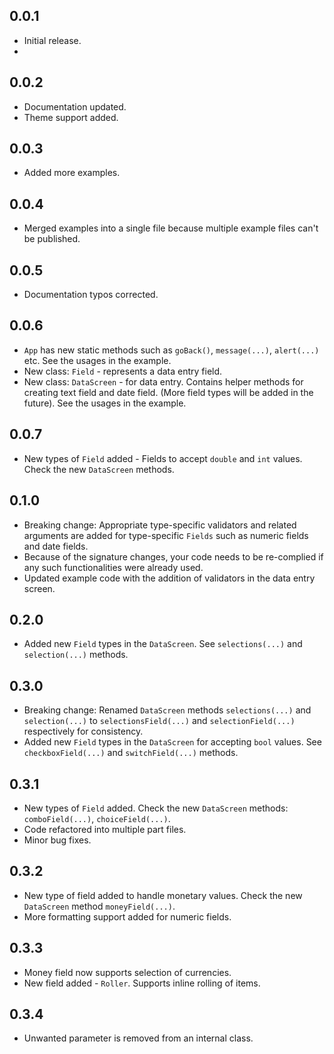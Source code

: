 ## 0.0.1
- Initial release.
- 
## 0.0.2
- Documentation updated.
- Theme support added.

## 0.0.3
- Added more examples.

## 0.0.4
- Merged examples into a single file because multiple example files can't be published.

## 0.0.5
- Documentation typos corrected.

## 0.0.6
- `App` has new static methods such as `goBack()`, `message(...)`, `alert(...)` etc. See the usages in the example.
- New class: `Field` - represents a data entry field.
- New class: `DataScreen` - for data entry. Contains helper methods for creating text field and date field. (More field types will be added in the future). See the usages in the example.

## 0.0.7
- New types of `Field` added - Fields to accept `double` and `int` values. Check the new `DataScreen` methods.

## 0.1.0
- Breaking change: Appropriate type-specific validators and related arguments are added for type-specific `Fields` such as numeric fields and date fields.
- Because of the signature changes, your code needs to be re-complied if any such functionalities were already used.
- Updated example code with the addition of validators in the data entry screen.

## 0.2.0
- Added new `Field` types in the `DataScreen`. See `selections(...)` and `selection(...)` methods.

## 0.3.0
- Breaking change: Renamed `DataScreen` methods `selections(...)` and `selection(...)` to `selectionsField(...)` and `selectionField(...)` respectively for consistency.
- Added new `Field` types in the `DataScreen` for accepting `bool` values. See `checkboxField(...)` and `switchField(...)` methods.

## 0.3.1
- New types of `Field` added. Check the new `DataScreen` methods: `comboField(...)`, `choiceField(...)`.
- Code refactored into multiple part files.
- Minor bug fixes.

## 0.3.2
- New type of field added to handle monetary values. Check the new `DataScreen` method `moneyField(...)`.
- More formatting support added for numeric fields.

## 0.3.3
- Money field now supports selection of currencies.
- New field added - `Roller`. Supports inline rolling of items.

## 0.3.4
- Unwanted parameter is removed from an internal class.
